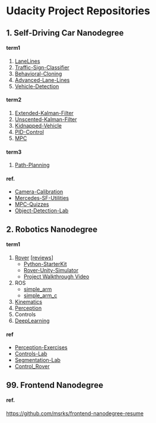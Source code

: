 # Udacity Project Repositories

## 1. Self-Driving Car Nanodegree

#### term1

1. [LaneLines](https://github.com/msrks/CarND-LaneLines-P1)
2. [Traffic-Sign-Classifier](https://github.com/msrks/CarND-Traffic-Sign-Classifier-Project)
3. [Behavioral-Cloning](https://github.com/msrks/CarND-Behavioral-Cloning-P3)
4. [Advanced-Lane-Lines](https://github.com/msrks/CarND-Advanced-Lane-Lines)
5. [Vehicle-Detection](https://github.com/msrks/CarND-Vehicle-Detection)

#### term2

1. [Extended-Kalman-Filter](https://github.com/msrks/CarND-Extended-Kalman-Filter-Project)
2. [Unscented-Kalman-Filter](https://github.com/msrks/CarND-Unscented-Kalman-Filter-Project)
3. [Kidnapped-Vehicle](https://github.com/msrks/CarND-Kidnapped-Vehicle-Project)
4. [PID-Control](https://github.com/msrks/CarND-PID-Control-Project)
5. [MPC](https://github.com/msrks/CarND-MPC-Project)

#### term3

1. [Path-Planning](https://github.com/msrks/CarND-Path-Planning-Project)

#### ref.

- [Camera-Calibration](https://github.com/msrks/CarND-Camera-Calibration)
- [Mercedes-SF-Utilities](https://github.com/msrks/CarND-Mercedes-SF-Utilities)
- [MPC-Quizzes](https://github.com/msrks/CarND-MPC-Quizzes)
- [Object-Detection-Lab](https://github.com/msrks/CarND-Object-Detection-Lab)

## 2. Robotics Nanodegree

#### term1

1. [Rover](https://github.com/msrks/RoboND-Rover-Project) [[reviews](https://review.udacity.com/#!/reviews/542369)]
    - [Python-StarterKit](https://github.com/msrks/RoboND-Python-StarterKit)
    - [Rover-Unity-Simulator](https://github.com/msrks/RoboND-Rover-Unity-Simulator)
    - [Project Walkthrough Video](https://www.youtube.com/watch?v=oJA6QHDPdQw)
2. ROS
    - [simple_arm](https://github.com/msrks/simple_arm)
    - [simple_arm_c](https://github.com/msrks/simple_arm_c)
3. [Kinematics](https://github.com/msrks/RoboND-Kinematics-Project)
4. [Perception](https://github.com/msrks/RoboND-Perception-Project)
5. Controls
6. [DeepLearning](https://github.com/msrks/RoboND-DeepLearning-Project)

#### ref

- [Perception-Exercises](https://github.com/msrks/RoboND-Perception-Exercises)
- [Controls-Lab](https://github.com/msrks/RoboND-Controls-Lab)
- [Segmentation-Lab](https://github.com/msrks/RoboND-Segmentation-Lab)
- [Control_Rover](https://github.com/msrks/RoboND-Control_Rover)

## 99. Frontend Nanodegree

#### ref.

https://github.com/msrks/frontend-nanodegree-resume
